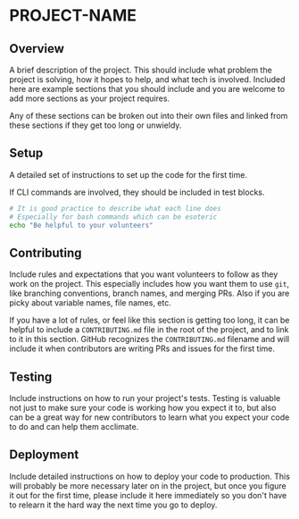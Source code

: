 # PROJECT-NAME

## Overview

A brief description of the project. This should include what problem the project is solving, how it hopes to help, and what tech is involved. Included here are example sections that you should include and you are welcome to add more sections as your project requires.

Any of these sections can be broken out into their own files and linked from these sections if they get too long or unwieldy.

## Setup

A detailed set of instructions to set up the code for the first time.

If CLI commands are involved, they should be included in test blocks.

```sh
# It is good practice to describe what each line does
# Especially for bash commands which can be esoteric
echo "Be helpful to your volunteers"
```

## Contributing

Include rules and expectations that you want volunteers to follow as they work on the project. This especially includes how you want them to use `git`, like branching conventions, branch names, and merging PRs. Also if you are picky about variable names, file names, etc.

If you have a lot of rules, or feel like this section is getting too long, it can be helpful to include a `CONTRIBUTING.md` file in the root of the project, and to link to it in this section. GitHub recognizes the `CONTRIBUTING.md` filename and will include it when contributors are writing PRs and issues for the first time.

## Testing

Include instructions on how to run your project's tests. Testing is valuable not just to make sure your code is working how you expect it to, but also can be a great way for new contributors to learn what you expect your code to do and can help them acclimate.

## Deployment

Include detailed instructions on how to deploy your code to production. This will probably be more necessary later on in the project, but once you figure it out for the first time, please include it here immediately so you don't have to relearn it the hard way the next time you go to deploy.
